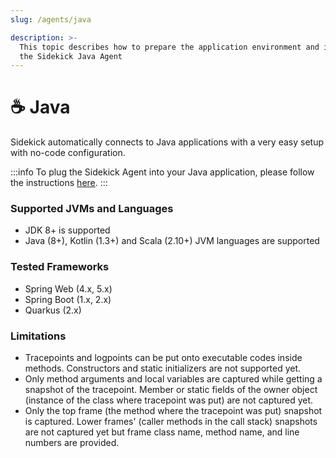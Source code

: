 ```yaml
---
slug: /agents/java

description: >-
  This topic describes how to prepare the application environment and install
  the Sidekick Java Agent
---
```


# ☕ Java

Sidekick automatically connects to Java applications with a very easy setup with no-code configuration.

:::info
To plug the Sidekick Agent into your Java application, please follow the instructions [here](/agents/java/configuration). 
:::

### Supported JVMs and Languages

* JDK 8+ is supported
* Java (8+), Kotlin (1.3+) and Scala (2.10+) JVM languages are supported

### Tested Frameworks

* Spring Web (4.x, 5.x)
* Spring Boot (1.x, 2.x)
* Quarkus (2.x)

### Limitations

* Tracepoints and logpoints can be put onto executable codes inside methods. Constructors and static initializers are not supported yet.
* Only method arguments and local variables are captured while getting a snapshot of the tracepoint. Member or static fields of the owner object (instance of the class where tracepoint was put) are not captured yet.
* Only the top frame (the method where the tracepoint was put) snapshot is captured. Lower frames' (caller methods in the call stack) snapshots are not captured yet but frame class name, method name, and line numbers are provided.

